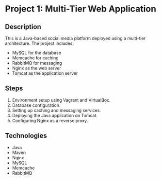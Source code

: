 # Project 1: Multi-Tier Web Application

## Description
This is a Java-based social media platform deployed using a multi-tier architecture. The project includes:
- MySQL for the database
- Memcache for caching
- RabbitMQ for messaging
- Nginx as the web server
- Tomcat as the application server

## Steps
1. Environment setup using Vagrant and VirtualBox.
2. Database configuration.
3. Setting up caching and messaging services.
4. Deploying the Java application on Tomcat.
5. Configuring Nginx as a reverse proxy.

## Technologies
- Java
- Maven
- Nginx
- MySQL
- Memcache
- RabbitMQ
